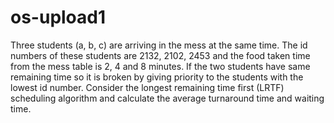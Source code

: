 # os-upload1
Three students (a, b, c) are arriving in the mess at the same time. The id numbers of these students are 2132, 2102, 2453 and the food taken time from the mess table is 2, 4 and 8 minutes. If the two students have same remaining time so it is broken by giving priority to the students with the lowest id number. Consider the longest remaining time first (LRTF) scheduling algorithm and calculate the average turnaround time and waiting time.
